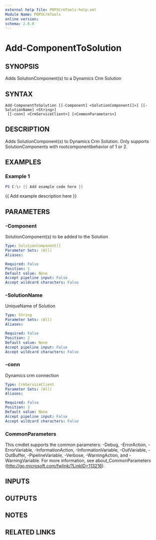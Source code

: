 ```yaml
---
external help file: POPSCrmTools-help.xml
Module Name: POPSCrmTools
online version:
schema: 2.0.0
---
```


# Add-ComponentToSolution

## SYNOPSIS
Adds SolutionComponent(s) to a Dynamics Crm Solution

## SYNTAX

```
Add-ComponentToSolution [[-Component] <SolutionComponent[]>] [[-SolutionName] <String>]
 [[-conn] <CrmServiceClient>] [<CommonParameters>]
```

## DESCRIPTION
Adds SolutionComponent(s) to Dynamics Crm Solution.
Only supports SolutionComponents
with rootcomponentbehavior of 1 or 2.

## EXAMPLES

### Example 1
```powershell
PS C:\> {{ Add example code here }}
```

{{ Add example description here }}

## PARAMETERS

### -Component
SolutionComponent(s) to be added to the Solution

```yaml
Type: SolutionComponent[]
Parameter Sets: (All)
Aliases:

Required: False
Position: 1
Default value: None
Accept pipeline input: False
Accept wildcard characters: False
```

### -SolutionName
UniqueName of Solution

```yaml
Type: String
Parameter Sets: (All)
Aliases:

Required: False
Position: 2
Default value: None
Accept pipeline input: False
Accept wildcard characters: False
```

### -conn
Dynamics crm connection

```yaml
Type: CrmServiceClient
Parameter Sets: (All)
Aliases:

Required: False
Position: 3
Default value: None
Accept pipeline input: False
Accept wildcard characters: False
```

### CommonParameters
This cmdlet supports the common parameters: -Debug, -ErrorAction, -ErrorVariable, -InformationAction, -InformationVariable, -OutVariable, -OutBuffer, -PipelineVariable, -Verbose, -WarningAction, and -WarningVariable.
For more information, see about_CommonParameters (http://go.microsoft.com/fwlink/?LinkID=113216).

## INPUTS

## OUTPUTS

## NOTES

## RELATED LINKS
